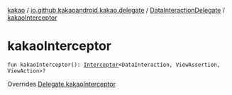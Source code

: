 [kakao](../../index.md) / [io.github.kakaoandroid.kakao.delegate](../index.md) / [DataInteractionDelegate](index.md) / [kakaoInterceptor](./kakao-interceptor.md)

# kakaoInterceptor

`fun kakaoInterceptor(): `[`Interceptor`](../../io.github.kakaoandroid.kakao.intercept/-interceptor/index.md)`<DataInteraction, ViewAssertion, ViewAction>?`

Overrides [Delegate.kakaoInterceptor](../-delegate/kakao-interceptor.md)

